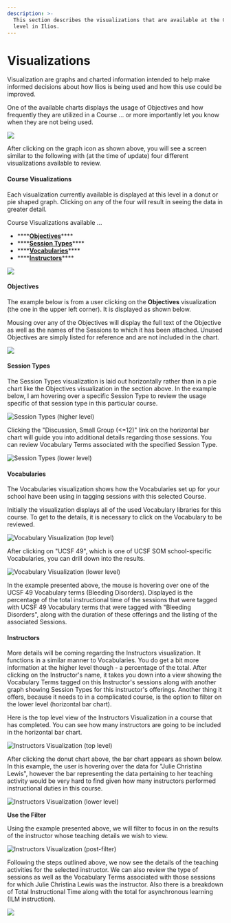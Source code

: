 ```yaml
---
description: >-
  This section describes the visualizations that are available at the Course
  level in Ilios.
---
```


# Visualizations

Visualization are graphs and charted information intended to help make informed decisions about how Ilios is being used and how this use could be improved.

One of the available charts displays the usage of Objectives and how frequently they are utilized in a Course ... or more importantly let you know when they are not being used.

![](../../.gitbook/assets/crs_vw_1.png)

After clicking on the graph icon as shown above, you will see a screen similar to the following with \(at the time of update\) four different visualizations available to review.

#### Course Visualizations

Each visualization currently available is displayed at this level in a donut or pie shaped graph. Clicking on any of the four will result in seeing the data in greater detail.

Course Visualizations available ...

* \*\*\*\*[**Objectives**](https://iliosproject.gitbook.io/ilios-user-guide/courses-and-sessions/courses/visualizations#objectives)\*\*\*\*
* \*\*\*\*[**Session Types**](https://iliosproject.gitbook.io/ilios-user-guide/courses-and-sessions/courses/visualizations#session-types)\*\*\*\*
* \*\*\*\*[**Vocabularies**](https://iliosproject.gitbook.io/ilios-user-guide/courses-and-sessions/courses/visualizations#vocabularies)\*\*\*\*
* \*\*\*\*[**Instructors**](https://iliosproject.gitbook.io/ilios-user-guide/courses-and-sessions/courses/visualizations#instructors)\*\*\*\*

![](../../.gitbook/assets/crs_visualizations1.png)

#### Objectives

The example below is from a user clicking on the **Objectives** visualization \(the one in the upper left corner\). It is displayed as shown below.

Mousing over any of the Objectives will display the full text of the Objective as well as the names of the Sessions to which it has been attached. Unused Objectives are simply listed for reference and are not included in the chart.

![](../../.gitbook/assets/obj_vis1.png)

#### Session Types

The Session Types visualization is laid out horizontally rather than in a pie chart like the Objectives visualization in the section above. In the example below, I am hovering over a specific Session Type to review the usage specific of that session type in this particular course. 

![Session Types \(higher level\)](../../.gitbook/assets/sess_type_viz1.png)

Clicking the "Discussion, Small Group \(&lt;=12\)" link on the horizontal bar chart will guide you into additional details regarding those sessions. You can review Vocabulary Terms associated with the specified Session Type.

![Session Types \(lower level\)](../../.gitbook/assets/voc_term_viz2.png)

#### Vocabularies

The Vocabularies visualization shows how the Vocabularies set up for your school have been using in tagging sessions with this selected Course.

Initially the visualization displays all of the used Vocabulary libraries for this course. To get to the details, it is necessary to click on the Vocabulary to be reviewed.

![Vocabulary Visualization \(top level\)](../../.gitbook/assets/vocab_viz1.png)

After clicking on "UCSF 49", which is one of UCSF SOM school-specific Vocabularies, you can drill down into the results.

![Vocabulary Visualization \(lower level\)](../../.gitbook/assets/vocab_viz2.png)

In the example presented above, the mouse is hovering over one of the UCSF 49 Vocabulary terms \(Bleeding Disorders\). Displayed is the percentage of the total instructional time of the sessions that were tagged with UCSF 49 Vocabulary terms that were tagged with "Bleeding Disorders", along with the duration of these offerings and the listing of the associated Sessions.

#### Instructors

More details will be coming regarding the Instructors visualization. It functions in a similar manner to Vocabularies. You do get a bit more information at the higher level though - a percentage of the total. After clicking on the Instructor's name, it takes you down into a view showing the Vocabulary Terms tagged on this Instructor's sessions along with another graph showing Session Types for this instructor's offerings. Another thing it offers, because it needs to in a complicated course, is the option to filter on the lower level \(horizontal bar chart\).

Here is the top level view of the Instructors Visualization in a course that has completed. You can see how many instructors are going to be included in the horizontal bar chart.

![Instructors Visualization \(top level\)](../../.gitbook/assets/instr_top_lvl.png)

After clicking the donut chart above, the bar chart appears as shown below. In this example, the user is hovering over the data for "Julie Christina Lewis", however the bar representing the data pertaining to her teaching activity would be very hard to find given how many instructors performed instructional duties in this course.

![Instructors Visualization \(lower level\)](../../.gitbook/assets/instr_low_lvl.png)

**Use the Filter**

Using the example presented above, we will filter to focus in on the results of the instructor whose teaching details we wish to view.

![Instructors Visualization \(post-filter\)](../../.gitbook/assets/instr_low_lvl3.png)

Following the steps outlined above, we now see the details of the teaching activities for the selected instructor. We can also review the type of sessions as well as the Vocabulary Terms associated with those sessions for which Julie Christina Lewis was the instructor. Also there is a breakdown of Total Instructional Time along with the total for asynchronous learning \(ILM instruction\).

![](../../.gitbook/assets/instr_low_lvl4.png)





